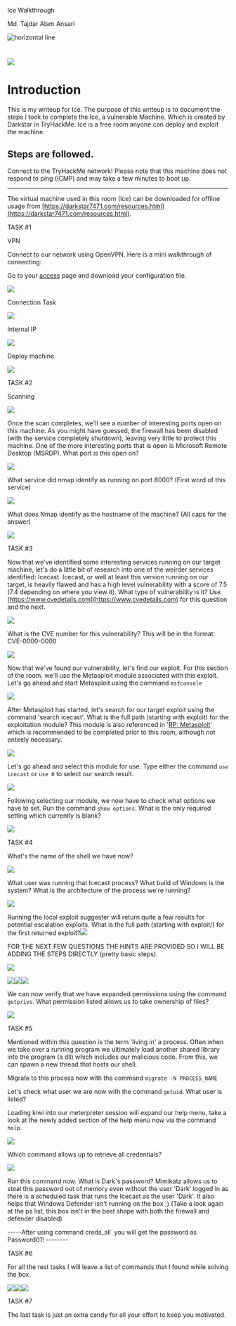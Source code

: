 Ice Walkthrough

Md. Tajdar Alam Ansari

![](https://lh6.googleusercontent.com/zyOz3IAl3yL57j1TMXAnzVPxB-vec90aZtxSsLx6J8hNDX9cs1fVfBEt3bXHDBx68gKmo89rre9AInAW3wK0safWgI2-cvyJv852mcjPzlSf0tdflgMEDbiBKDTK8hEqCbkpD8NRklQvJFGMuA "horizontal line")

# ![](https://lh4.googleusercontent.com/a0c_wbx-UJ59TiBr8xOQUld3L3F7_tYOuWhw4D4IblsroT3_iuelQDCAeVQho4ZonSMERhItnAjo4z4ywoeJdXX-bqCsgMBTQfRRmnPZJO__9NpTltjGWTeWLTf4iT_2kdpMWCWHD6vv05av3A)

  

# Introduction

This is my writeup for Ice. The purpose of this writeup is to document the steps I took to complete the [](https://tryhackme.com/room/ice)Ice, a vulnerable Machine. Which is created by [](https://tryhackme.com/p/DarkStar7471)Darkstar in [](https://tryhackme.com)TryHackMe. Ice is a free room anyone can deploy and exploit the machine.

## Steps are followed.

  

Connect to the TryHackMe network! Please note that this machine does not respond to ping (ICMP) and may take a few minutes to boot up.

-----------------------------------------

The virtual machine used in this room (Ice) can be downloaded for offline usage from [https://darkstar7471.com/resources.html](https://darkstar7471.com/resources.html).

  

TASK #1

VPN

Connect to our network using OpenVPN. Here is a mini walkthrough of connecting:

Go to your [access](http://tryhackme.com/access) page and download your configuration file.

![](https://lh6.googleusercontent.com/0TgEAyEGrzADVB5Pu1P5LjE7QgUSSE9EQQSLgYHbhDBnodvagPK8KX2W7MmeVU1b3-XKXogyDX6AsXY3MUeKGAT7iHeSUyuhV1ZlqpHerAxW-W8-K9vNPUyMJAuMieTfdLRSdXB0ks_zSBhrxA)

Connection Task

![](https://lh4.googleusercontent.com/XcTM95v2bKTTIhcb6ojJeh9KtIaDvwm1EnhOnqq4xwbOLPEaPH4f3mBhMTcxYBlg63DP3EDesDR4VQi4AxKuGFCHJhqq3DtbqjaeUNrgGSv40ZgvtditLdcjP2VgyXycjYQZxoo2FqiIkYydmw)

Internal IP

![](https://lh4.googleusercontent.com/B50cMrubnTleUwMSQ-nvVb8Vk_solIt2ZkjBCChk1SxY4ETimNuNb-v6MSJkxVF7f3RdTMvfdczR6CqNq9tyObTuuOODy47F-dxdMHDnH5EOdUnQ4sZJL853P30MmPYvsSVJsS85_aDsy7o6Yw)

Deploy machine

![](https://lh5.googleusercontent.com/UkP4_qc8t-fDo4L2OXX_di-lq5pBn0xwy6b1Kty1xSlVj_zKPOODQ8Ju3fQ3dFi6iPxEhVbgzqiVua7U2ZB1njnWhTFjF937usJ4K4ffgXH3hKhK35P0KWJ1kMfYCVhS8TsEQy4Ry4TVVIvkcg)

  
  
  
  

TASK #2

Scanning

![](https://lh6.googleusercontent.com/5a5LXv6vwJapX2Kiud2dumxqXYSGvW-DbcOrTt5iVLu8HTadk2dlAjm65TpWaYhj9dTxirrNctJKFMRXeuwcjsD9XsUKoWfmq25Xn0Wy29dmc_eaiVWyBVMVrtULPou_Gz-vBlZrCLDsytNZKw)

Once the scan completes, we'll see a number of interesting ports open on this machine. As you might have guessed, the firewall has been disabled (with the service completely shutdown), leaving very little to protect this machine. One of the more interesting ports that is open is Microsoft Remote Desktop (MSRDP). What port is this open on?

![](https://lh6.googleusercontent.com/2ONtH3XClXh-1ql0gZxQznsLTuO8MGSs0rCTa82gDM-0FkAnwZBmjCcwei6ABcL9foidUtS9INNqJNOCfZsEo4sYQ5mZqSbWmKfmajSHn9730T2SR4nfxkjuW7Tw6mybGiG8OOLNbs0zoey61Q)

What service did nmap identify as running on port 8000? (First word of this service)

![](https://lh6.googleusercontent.com/X0lod_PsyYm0VcFytjO03PZTO_IOmq_QJm2aVgUpyiDgoKoambeIDikPQh6x3iHUwMWFLWIog8T9mRARfKv7VYfLYUIitSuFpWkv0iP5Swd_HUEIRuEu2jXLnW2B70ui5eIO-eOD2JiJUi-RWw)

What does Nmap identify as the hostname of the machine? (All caps for the answer)

![](https://lh3.googleusercontent.com/zccwClgLMQIG8H2EXK6CDsHZbnpi90m4tPdzYcf0AUsTR0wRRjHXjJKZ5vTmO1wTP6EPsqdGnnU0GjMK9fbw_NOJGFEqXAfWA72ebXdQV-wZ8UAgZcckVinkMtG5sQocyGvYys6X8euh9bHQog)

TASK #3

Now that we've identified some interesting services running on our target machine, let's do a little bit of research into one of the weirder services identified: Icecast. Icecast, or well at least this version running on our target, is heavily flawed and has a high level vulnerability with a score of 7.5 (7.4 depending on where you view it). What type of vulnerability is it? Use [https://www.cvedetails.com](https://www.cvedetails.com) for this question and the next.

![](https://lh6.googleusercontent.com/SmJuEkVlc5ofgnPMg7TDIWTvR2DX6AVl5A8TmmfdAG7ahgobrAilAXdd42zasrQ422YcawzC3KTE5m52CQpRdpiGImAXgjicz9RIWEqdGHZuNVzqI8eeq8rxxUq8WggiLZe8KPlF26umngzRzg)

What is the CVE number for this vulnerability? This will be in the format: CVE-0000-0000

![](https://lh3.googleusercontent.com/Qw8vx-j_yjmRadJ6gq2CfWPgMUCtlby9Ukv_e3AXOWfylpWcmCb_nbM6kf02cq-HyxGWIoQVXLE0y70GGd-cEbh5niB-fzEEZ0D1XAGbs-52GxkRkOnUbdJIT6oa_SFgNcCXIOnCp5CfU9UFng)

Now that we've found our vulnerability, let's find our exploit. For this section of the room, we'll use the Metasploit module associated with this exploit. Let's go ahead and start Metasploit using the command `msfconsole`

![](https://lh4.googleusercontent.com/2nX8N25iMOMpMeZZ-xVuLwPvXlHV6rdCyYbT24JmpfaSi388yM9mjHGJ9EJeGbZTV4ArqCq0eS1nuE6475qLZFZjp_NP3rncOqg7ZiGlEpJWyEIde-kFoGYShCf3mHrHpljvWMF6BU3ddNoIzA)

After Metasploit has started, let's search for our target exploit using the command 'search icecast'. What is the full path (starting with exploit) for the exploitation module? This module is also referenced in '[RP: Metasploit](https://tryhackme.com/room/rpmetasploit)' which is recommended to be completed prior to this room, although not entirely necessary. 

![](https://lh5.googleusercontent.com/BD-KIpPpLXb1lubMAu_Q0zrumYnLlW9jxNlHZ0VUo1FFdqFf0W6GrrFIH_0STvOyF1r55Vd0K0Ns9HEFHMV5CmPQoChcIROxhSS9YxGtMBGgppIyxl3Udr4NBjsqv8J7hjuaZnyOerBhfNyV0w)

Let's go ahead and select this module for use. Type either the command `use icecast` or `use 0` to select our search result.

![](https://lh5.googleusercontent.com/IlQkhOL2VfYTV9EWOScBo2WnDV_gNsjS0sdQ3D3x2sQ0IUNbQ2RUzbeuuDBHsJDhdTc49dYr9zujntWTnVsW8ncmN0t5Cjrr-hvh-4erTXXnBDlkDA-WHB-h7sNvacuOarpThiSuqzfGzHh-Bw)

Following selecting our module, we now have to check what options we have to set. Run the command `show options`. What is the only required setting which currently is blank?

![](https://lh6.googleusercontent.com/sbVN-pVcjNHtOvOC4XyKgs58BvhvHXokICJaWiEZl0cKqftPhrFsfLkiVNCXxHbJNn9-KiVHlC-d4azOdg_hXgyx2XM33ETgQdolp8X4CPQ8WCPfe6zNPplhI0g6AakA_eRKOfsguc2sP90jQQ)

TASK #4

What's the name of the shell we have now?

![](https://lh3.googleusercontent.com/iUE5MsLlhdrX8sw-lVVhLot81rxAkhxEaoazYzoohYZpxm8_nzaUO99Q9G55uAyygoTamqjAFwPx7Eyo_ym6RU7PPb6rJPcjX8VRCIbI22mrVbpyK1km665FylgpDnDv8Q0ZfNXQj1-GFHdjNw)

  
  

What user was running that Icecast process? What build of Windows is the system? What is the architecture of the process we're running?

![](https://lh5.googleusercontent.com/FHWvYn0PdZOhB9zw82p5yILO9xl_fLkJzkRG_sndPe1dwXAJBhbnbKWq1giLXhLEJHNUQONNKKQE6SExxnmTWwYxMwy-uj_DqGwCYDh0Z4gNZ3KSNQrX5l7uMCp-pYLXsGrVJnXphmcRtEPBJQ)

Running the local exploit suggester will return quite a few results for potential escalation exploits. What is the full path (starting with exploit/) for the first returned exploit?![](https://lh3.googleusercontent.com/wd6F_bk0DMaznSRbTh0PNdbaekQVboUbfw4n-GhAhTi8Pkt4obuEg8xMHxachE4kiDlra1IImirKAlvg9cZ_UKBg78IXe7PH_Bh0Hu_PN6BuChLWzqXbIPC5PD03K5R2EUvBcJHMCCKnd7aTmA)

  
  
  
  
  
  
  
  
  

FOR THE NEXT FEW QUESTIONS THE HINTS ARE PROVIDED SO I WILL BE ADDING THE STEPS DIRECTLY (pretty basic steps).

![](https://lh5.googleusercontent.com/G002LjAQMuFTTgej4XvasfKTsx_N9S4uIdbD0J5LdCV1a8Gi5FITpuRXxGW5nNIMGdS1zjNJWIv6cknb35NNLbNz59UhtAQU-EDMiC8XIjnkNOMjGkv1FpWQFmsyPxg0vK3desQz_pBvm_9Eog)

![](https://lh6.googleusercontent.com/HR4NNVw53K8vr8_eGviBe7hU3uWUv7E3f25LVX-ViWkHETcH8Tz2eJiVNRALhDQj0LFh7xYfo69aoJTK_xDhiTgj6evDfi-xgYrSUiqV9f1NjgKlrT-TYUuqbNkKz4eHD-8QPHtJDQ-QXp5fTw)![](https://lh3.googleusercontent.com/IRMdHhF6jxY1FcPv1PnoEvY8HeXZPYvRTLx5U_PEhGJtLiYl727DNFmgsKx-4MAHNMeNijQnGH_s3yUMvIhH1oQFTcH9oI8Azqt-u5i2qkdcDIVpWIhZhJBCRO6mN3xOX2zdczp0iOkttioxrg)![](https://lh4.googleusercontent.com/iGuud3rTOIGfvdsbizjNYsWVBzaJ9OpWBRYKclW2V7YFGSJz80ApPdbbGKymH5MvgUtvRQo62D2AkfXcoFC7NL_D_8WH3-RE9foe8-Sbs_860Kk0DGriMwyTBqfqedejhWj5uG5gm9E0Vs330w)

We can now verify that we have expanded permissions using the command `getprivs`. What permission listed allows us to take ownership of files?

![](https://lh5.googleusercontent.com/OPy58kk499vP65RAWmiHgGa6yEz2x1NIR-Q8eyuT6fMjhTeBySGXlrFMtI01lS_SuIQvWbioHGL-DqWcOcXjr6kNOW0KKNAli7WOldU8050dHa6U8Tja5HWKh93R6FTTgAA_LOPSO2GrAj6UlQ)

TASK #5

Mentioned within this question is the term 'living in' a process. Often when we take over a running program we ultimately load another shared library into the program (a dll) which includes our malicious code. From this, we can spawn a new thread that hosts our shell.

Migrate to this process now with the command `migrate -N PROCESS_NAME`

Let's check what user we are now with the command `getuid`. What user is listed?

Loading kiwi into our meterpreter session will expand our help menu, take a look at the newly added section of the help menu now via the command `help`. 

  

![](https://lh5.googleusercontent.com/1nJY_-EY3IFF8__BDZTSTKQ7S8mqWQEpNsPVb_ybizRzVyYIYmwDhI7sdctHvBUXfJ7KtS2znZzx8rDywfw7cdfmRxWbG466BBKWoFoSdpGo3eKh5UBdxb-TjtBcwaJIPkPKurztEVG2lNw1VA)

Which command allows up to retrieve all credentials?

![](https://lh3.googleusercontent.com/jlC23CqkTP1TgsIaoZrXc3A8AsZB712EZyWiky2z8YinqrrTKn-Qf9yf3JxuvAJp9aJT9wjSwpxCRRO9IfVkQjvTky3GV9kTpo4BRZe7AccYPFFq4FShiBEnPmUT-t1NrmZsvbW813r_EoboVA)

Run this command now. What is Dark's password? Mimikatz allows us to steal this password out of memory even without the user 'Dark' logged in as there is a scheduled task that runs the Icecast as the user 'Dark'. It also helps that Windows Defender isn't running on the box ;) (Take a look again at the ps list, this box isn't in the best shape with both the firewall and defender disabled)

-----After using command creds_all  you will get the password as Password01! --------

  

TASK #6

For all the rest tasks I will leave a list of commands that I found while solving the box.

![](https://lh5.googleusercontent.com/VnYfM0WCBhtheWx2VAi8EumEKmXw-sfwvVKuHYp9OGdmdpsu0duVRRngwsAYUtGiPlkLZl6S79KEhniE9vkFFmvOoNTmWO0SLjSlMRv0YGeSw2pWjFfJmRZcjORCRKHRoKYPjxJD6AcF4sPewQ)![](https://lh4.googleusercontent.com/Hg64yy0DENKUZp_2QQ2e3EhNtRcBjHpSG-P7lIYlEqDYDeuKr0OCeGldAUspOTRpHJk-iVEhRNXnJtmQGiriBvYO5jiiaZrbOeATQrrrJf2h0B6wAsrFHYdD-gF6UIYCJRKcJDxPY4axtRpfpA)![](https://lh5.googleusercontent.com/74EjVgP9ezkHMhNCT3v-CL_7R-mzy0Z7BvC63GNHdEx0h3QNqTCoTBSRf8RXXqo2aCuFWRh4YUGQBzb7TFrGREmbX9wMjFEVhqJT71HWSCx9pZKru_XDCuKxUm4vhSNhslNCCWgDtuLu3OB87Q)

  

TASK #7

The last task is just an extra candy for all your effort to keep you motivated.